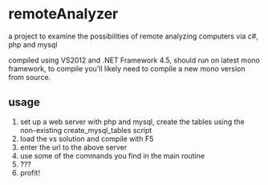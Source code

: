 remoteAnalyzer
==============

a project to examine the possibilities of remote analyzing computers via c#, php and mysql

compiled using VS2012 and .NET Framework 4.5, should run on latest mono framework, to compile you'll likely need to compile a new mono version from source.

usage
-----

1. set up a web server with php and mysql, create the tables using the non-existing create_mysql_tables script
2. load the vs solution and compile with F5
3. enter the url to the above server
4. use some of the commands you find in the main routine
5. ???
6. profit!
